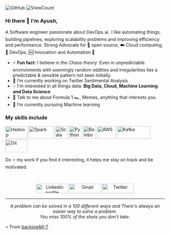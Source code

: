 ![GitHub](https://img.shields.io/github/license/backlogAK/backlogAK-T?style=flat)
![ViewCount](https://views.whatilearened.today/views/github/backlogAK/backlogAK-T.svg?cache=remove)

### Hi there 👋 I'm Ayush,

A Software engineer passionate about DevOps.:bar_chart:. I like automating things, building pipelines, exploring scalability problems and improving efficiency and performance. Strong Advocate for 📜 open source, :cloud: Cloud computing, 🚀 DevOps, :new: Innovation and Automation :robot: 


- ⚡ **Fun fact:** I believe in the *Chaos theory*: Even in unpredictable environments with seemingly random oddities and irregularities lies a predictable & sensible pattern not seen initially.
- 🔭 I’m currently working on Twitter Sentimental Analysis
- :bulb: I'm interested in all things data: **Big Data, Cloud, Machine Learning and Data Science**
- 💬 Talk to me about Formula 1 :racing_car:, Memes, anything that interests you.
- 🌱 I’m currently pursuing Machine learning

### My skills include

<p align="left">
	<img title="Hadoop" src="https://raw.githubusercontent.com/Thomas-George-T/Thomas-George-T/master/assets/hadoop.svg" width="70" height="40" />
	<img title="Spark" src="https://raw.githubusercontent.com/Thomas-George-T/Thomas-George-T/master/assets/apache_spark.svg" width="80" height="40" />
	<img title="Scala" src="https://raw.githubusercontent.com/Thomas-George-T/Thomas-George-T/master/assets/scala.svg" width="40" height="40" />
	<img title="Python" src="https://raw.githubusercontent.com/Thomas-George-T/Thomas-George-T/master/assets/python.svg" width="40" height="40" />
	<img title="Bamboo" src="https://raw.githubusercontent.com/Thomas-George-T/Thomas-George-T/master/assets/bamboo.svg" width="40" height="40" />
	<img title="AWS" src="https://raw.githubusercontent.com/Thomas-George-T/Thomas-George-T/master/assets/aws.svg" width="60" height="40" />
	<img title="Kafka" src="https://raw.githubusercontent.com/Thomas-George-T/Thomas-George-T/master/assets/kafka.svg" width="105" height="40" />
	<img title="Git" src="https://raw.githubusercontent.com/Thomas-George-T/Thomas-George-T/master/assets/git.svg" width="70" height="40" />
</p>

<!--
**Thomas-George-T/Thomas-George-T** is a ✨ _special_ ✨ repository because its `README.md` (this file) appears on your GitHub profile.

Here are some ideas to get you started:

- 🔭 I’m currently working on ...
- 🌱 I’m currently learning ...
- 👯 I’m looking to collaborate on ...
- 🤔 I’m looking for help with ...
- 💬 Ask me about ...
- 📫 How to reach me: ...
- 😄 Pronouns: ...
- ⚡ Fun fact: ...
-->
    
   Do :star: my work if you find it interesting, it helps me stay on track and be motivated.
   
<br>
<p align="center">
    <a href="https://www.linkedin.com/in/thomasgeorgethomas/"><img alt="Linkedin profile" title="Linkedin" src="https://raw.githubusercontent.com/Thomas-George-T/Thomas-George-T/master/assets/linkedin.svg" width="100" height="30" /></a>
    <a href="mailto:thomasgeorgethomas@gmail.com"><img alt="Gmail" src="https://raw.githubusercontent.com/Thomas-George-T/Thomas-George-T/master/assets/google-gmail.svg" title="Email" width="100" height="30" /></a>
    <a href="https://twitter.com/Thomas_George_T"><img alt="Twitter" src="https://raw.githubusercontent.com/Thomas-George-T/Thomas-George-T/master/assets/twitter.svg" title="Twitter" width="100" height="30" /></a>
</p>
<hr \>
<p align="center">
   <i>A problem can be solved in a 100 different ways and There's always an easier way to solve a problem.</i>
   <br>
   <i>You miss 100% of the shots you don't take.</i>
</p>       
 
 ⭐️ From [backlogAK-T](https://github.com/backlogAK-T)
